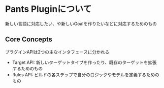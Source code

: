 # Pants Pluginについて

新しい言語に対応したい、や新しいGoalを作りたいなどに対応するためのもの

## Core Concepts

プラグインAPIは2つの主なインタフェースに分かれる

- Target API: 新しいターゲットタイプを作ったり、既存のターゲットを拡張するためのもの
- Rules API: ビルドの各ステップで自分のロジックやモデルを定義するためのもの
